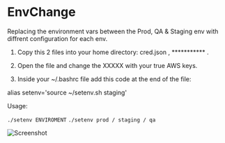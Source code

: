 # EnvChange


Replacing the environment vars between the Prod, QA & Staging env with diffrent configuration for each env.
 

1) Copy this 2 files into your home directory:  cred.json , *********** .

2) Open the file and change the XXXXX with your true AWS keys. 

3) Inside your ~/.bashrc file add this code at the end of the file:

alias setenv='source ~/setenv.sh staging'


Usage:

```./setenv ENVIROMENT```
```./setenv prod / staging / qa```


![Screenshot](screenshot.png)


